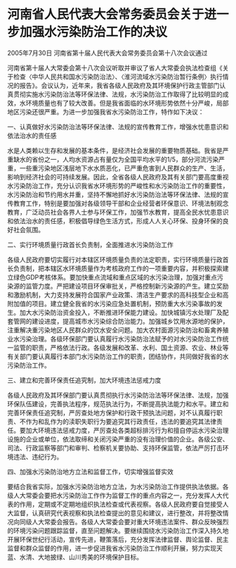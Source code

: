 # 河南省人民代表大会常务委员会关于进一步加强水污染防治工作的决议

2005年7月30日 河南省第十届人民代表大会常务委员会第十八次会议通过

<!-- INFO END -->

河南省第十届人大常委会第十八次会议听取并审议了省人大常委会执法检查组《关于检查〈中华人民共和国水污染防治法〉、〈淮河流域水污染防治暂行条例〉执行情况的报告》。会议认为，近年来，我省各级人民政府及其环境保护行政主管部门认真贯彻实施水污染防治法等环保法律、法规，水污染防治工作取得了比较明显的成效，水环境质量也有了较大改善。但是我省面临的水环境形势依然十分严峻，局部地区污染还很严重。为进一步加强我省水污染防治工作，特作如下决议：

一、认真做好水污染防治法等环保法律、法规的宣传教育工作，增强水忧患意识和依法治水的责任感

水是人类赖以生存和发展的基本条件，是经济社会发展的重要物质基础。我省是严重缺水的省份之一，人均水资源占有量仅为全国平均水平的1/5，部分河流污染严重，一些重污染地区浅层地下水水质恶化，已严重危害到人民群众的生产、生活，影响到经济社会的可持续发展。因此，全省各级人民政府及其有关部门要高度重视水污染防治工作，充分认识我省水环境形势的严峻性和水污染防治工作的重要性，水污染防治和节约用水并重，坚持不懈地抓好水污染防治法等环保法律、法规的宣传教育工作，特别是要加强对各级领导干部和企业经营者环保意识、环境法制观念教育，广泛动员社会各界人士参与环保工作，加强节水教育，提高全民水忧患意识和依法治水的责任感，积极倡导绿色生活方式，形成人人关心环保、投身环保的良好社会氛围。

二、实行环境质量行政首长负责制，全面推进水污染防治工作

各级人民政府要切实履行对本辖区环境质量负责的法定职责，实行环境质量行政首长负责制，把本辖区水环境质量作为考核政府工作的一项重要内容，并积极探索建立绿色GDP考核体系。要加快重点流域和重点区域的水污染治理，加强对重点污染源的监管力度。严把建设项目环保审批关，严格控制新污染源的产生。建立奖励和激励机制，大力支持发展符合国家产业政策、清洁生产要求的高科技型企业和高附加值的项目。建立健全我省的水污染应急处置机制，预防重大水污染事故的发生。加大水污染防治资金投入，不断推进环保能力建设。加快城镇污水处理厂及配套管网的建设进度，提高城市水污染综合防治能力。加强城乡饮用水源地的保护，注重解决重污染地区人民群众的饮水安全问题。加大农村面源污染防治和畜禽养殖业水污染治理。各级环保部门要认真履行水污染防治法赋予的对水污染防治工作统一监管的职责，严格依法行政。各级发展和改革、水利、国土资源、农业、林业等有关部门要认真履行本部门水污染防治工作的职责，团结协作，共同做好我省的水污染防治工作。

三、建立和完善环保责任追究制，加大环境违法惩戒力度

各级人民政府及其环保部门要认真贯彻执行水污染防治法等环保法律、法规，加强环保队伍建设，完善执法程序，规范执法行为，不断提高执法能力和水平。建立和完善环保责任追究制，严厉查处地方保护和行政干预执法问题，对不认真履行职责、不作为和乱作为的渎职失职行为要追究其行政责任，违法的要追究其法律责任。要加大环境违法惩戒力度，严厉查处各类超标排污行为和擅自停运水污染治理设施的企业或单位，依法取缔和关闭污染严重的没有治理价值的企业。各级公安、司法、行政监察等部门和审判、检察机关要协助、支持环保监管，依法严厉打击环境违法、违纪行为。

四、加强水污染防治地方立法和监督工作，切实增强监督实效

要结合我省实际，加强水污染防治地方立法，为水污染防治工作提供执法依据。各级人大常委会要把水污染防治工作作为监督工作的重点内容之一，充分发挥人大代表的作用，定期或不定期地组织执法检查或代表视察。各级人民政府要自觉接受人大监督，认真研究代表视察和执法检查提出的意见和建议，进行整改，并将整改情况向同级人大常委会报告。各级人大常委会要对重大环境违法案件、群众反映强烈的环境污染问题跟踪监督，直至问题解决。要继续围绕水污染防治工作深入持久地开展环保世纪行活动，宣传先进，鞭策落后，充分发挥法律监督、舆论监督、民主监督和群众监督的作用，进一步促进我省水污染防治工作顺利开展，努力实现天蓝、水清、大地披绿、山川秀美的环境保护目标。

